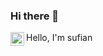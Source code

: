 ### Hi there 👋
<a href="https://www.facebook.com/abusauri.sufian.5/">
  <img align="left" alt="Sufian's Facebook" width="22px" src="https://raw.githubusercontent.com/peterthehan/peterthehan/main/assets/facebook.svg" />
</a>
Hello, I'm sufian
<!--
**d3-c0d3/d3-c0d3** is a ✨ _special_ ✨ repository because its `README.md` (this file) appears on your GitHub profile.

Here are some ideas to get you started:

- 🔭 I’m currently working on ...
- 🌱 I’m currently learning ...
- 👯 I’m looking to collaborate on ...
- 🤔 I’m looking for help with ...
- 💬 Ask me about ...
- 📫 How to reach me: ...
- 😄 Pronouns: ...
- ⚡ Fun fact: ...
-->
